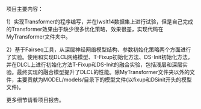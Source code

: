 项目主要内容：

1）实现Transformer的程序编写，并在Iwslt14数据集上进行试验，但是自己完成的Transformer效果由于缺少很多优化策略，效果很差，实现代码在MyTransformer文件夹中。

2）基于Fairseq工具，从深层神经网络模型结构、参数初始化策略两个方面进行了实验。使用和实现DLCL网络模型、T-Fixup初始化方法、DS-Init初始化方法，并在DLCL上进行初始化方法T-Fixup和DS-Init的融合实验，包括浅层和深层实验。最终实现的融合模型提升了DLCL的性能。除MyTransformer文件夹以外的文件，主要贡献为MODEL/models/目录下的模型文件(以fixup和DSinit开头的模型文件)。

更多细节请看项目报告。

